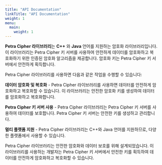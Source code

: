 ```yaml
---
title: "API Documentation"
linkTitle: "API Documentation"
weight: 1
menu:
  main:
    weight: 1
---
```



**Petra Cipher 라이브러리**는 **C++** 와 **Java** 언어를 지원하는 암호화 라이브러리입니다. 이 라이브러리는 Petra Cipher 키 서버를 사용하여 안전하게 데이터를 암호화하고 복호화하기 위한 인증된 암호화 알고리즘을 제공합니다. 암호화 키는 Petra Cipher 키 서버에서 안전하게 획득합니다.

Petra Cipher 라이브러리를 사용하면 다음과 같은 작업을 수행할 수 있습니다:

**데이터 암호화 및 복호화** - Petra Cipher 라이브러리를 사용하면 데이터를 안전하게 암호화하고 복호화할 수 있습니다. 이 라이브러리는 안전한 암호화 키를 생성하여 데이터를 암호화하고 복호화합니다.

**Petra Cipher 키 서버 사용** - Petra Cipher 라이브러리는 Petra Cipher 키 서버를 사용하여 데이터를 보호합니다. Petra Cipher 키 서버는 안전한 키를 생성하고 관리합니다.

**멀티 플랫폼 지원** - Petra Cipher 라이브러리는 C++와 Java 언어를 지원하므로, 다양한 플랫폼에서 사용할 수 있습니다.

Petra Cipher 라이브러리는 안전한 암호화와 데이터 보호를 위해 설계되었습니다. 이 라이브러리를 사용하는 개발자는 Petra Cipher 키 서버에서 안전한 키를 획득하여 데이터를 안전하게 암호화하고 복호화할 수 있습니다.
